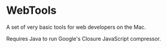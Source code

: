 # WebTools
A set of very basic tools for web developers on the Mac.

Requires Java to run Google's Closure JavaScript compressor.